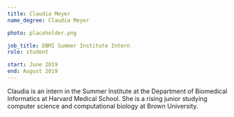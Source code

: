 ```yaml
---
title: Claudia Meyer
name_degree: Claudia Meyer

photo: placeholder.png

job_title: DBMI Summer Institute Intern
role: student

start: June 2019
end: August 2019
---
```

Claudia is an intern in the Summer Institute at the Department of Biomedical Informatics at Harvard Medical School. She is a rising junior studying computer science and computational biology at Brown University.
